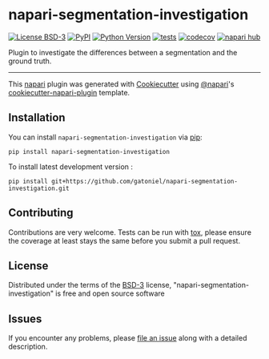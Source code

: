 # napari-segmentation-investigation

[![License BSD-3](https://img.shields.io/pypi/l/napari-segmentation-investigation.svg?color=green)](https://github.com/gatoniel/napari-segmentation-investigation/raw/main/LICENSE)
[![PyPI](https://img.shields.io/pypi/v/napari-segmentation-investigation.svg?color=green)](https://pypi.org/project/napari-segmentation-investigation)
[![Python Version](https://img.shields.io/pypi/pyversions/napari-segmentation-investigation.svg?color=green)](https://python.org)
[![tests](https://github.com/gatoniel/napari-segmentation-investigation/workflows/tests/badge.svg)](https://github.com/gatoniel/napari-segmentation-investigation/actions)
[![codecov](https://codecov.io/gh/gatoniel/napari-segmentation-investigation/branch/main/graph/badge.svg)](https://codecov.io/gh/gatoniel/napari-segmentation-investigation)
[![napari hub](https://img.shields.io/endpoint?url=https://api.napari-hub.org/shields/napari-segmentation-investigation)](https://napari-hub.org/plugins/napari-segmentation-investigation)

Plugin to investigate the differences between a segmentation and the ground truth.

----------------------------------

This [napari] plugin was generated with [Cookiecutter] using [@napari]'s [cookiecutter-napari-plugin] template.

<!--
Don't miss the full getting started guide to set up your new package:
https://github.com/napari/cookiecutter-napari-plugin#getting-started

and review the napari docs for plugin developers:
https://napari.org/stable/plugins/index.html
-->

## Installation

You can install `napari-segmentation-investigation` via [pip]:

    pip install napari-segmentation-investigation



To install latest development version :

    pip install git+https://github.com/gatoniel/napari-segmentation-investigation.git


## Contributing

Contributions are very welcome. Tests can be run with [tox], please ensure
the coverage at least stays the same before you submit a pull request.

## License

Distributed under the terms of the [BSD-3] license,
"napari-segmentation-investigation" is free and open source software

## Issues

If you encounter any problems, please [file an issue] along with a detailed description.

[napari]: https://github.com/napari/napari
[Cookiecutter]: https://github.com/audreyr/cookiecutter
[@napari]: https://github.com/napari
[MIT]: http://opensource.org/licenses/MIT
[BSD-3]: http://opensource.org/licenses/BSD-3-Clause
[GNU GPL v3.0]: http://www.gnu.org/licenses/gpl-3.0.txt
[GNU LGPL v3.0]: http://www.gnu.org/licenses/lgpl-3.0.txt
[Apache Software License 2.0]: http://www.apache.org/licenses/LICENSE-2.0
[Mozilla Public License 2.0]: https://www.mozilla.org/media/MPL/2.0/index.txt
[cookiecutter-napari-plugin]: https://github.com/napari/cookiecutter-napari-plugin

[file an issue]: https://github.com/gatoniel/napari-segmentation-investigation/issues

[napari]: https://github.com/napari/napari
[tox]: https://tox.readthedocs.io/en/latest/
[pip]: https://pypi.org/project/pip/
[PyPI]: https://pypi.org/
